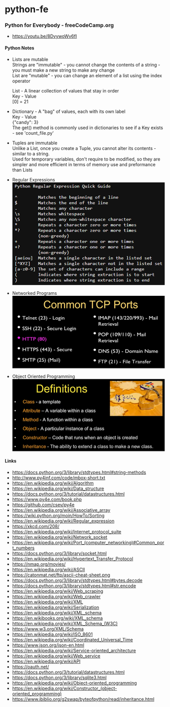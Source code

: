 # python-fe
### Python for Everybody - freeCodeCamp.org
- https://youtu.be/8DvywoWv6fI

#### Python Notes
- Lists are mutable</br>
Strings are "immutable" - you cannot change the contents of a string - you must make a new string to make any change</br>
List are "mutable" - you can change an element of a list using the index operator</br>

    List - A linear collection of values that stay in order</br>
    Key - Value</br>
    [0] = 21</br>
- Dictionary - A "bag" of values, each with its own label</br>
    Key - Value</br>
    {"candy": 3}</br> 
    The get() method is commonly used in dictionaries to see if a Key exists - see 'count_file.py'</br>
- Tuples are immutable</br>
    Unlike a List, once you create a Tuple, you cannot alter its contents - similar to a string.</br>
    Used for temporary variables, don't require to be modified, so they are simpler and more efficient in terms of memory use and preformance than Lists</br>
- Regular Expressions</br>
![](.//Regular_Expressions/regex_quick_quide.png)
- Networked Programs</br>
![](.//Networked_programs/common_tcp_ports.png)
- Object Oriented Programming
![](./Python_Objects/definitions.png)

#### Links
- https://docs.python.org/3/library/stdtypes.html#string-methods
- http://www.py4inf.com/code/mbox-short.txt
- https://en.wikipedia.org/wiki/Algorithm
- https://en.wikipedia.org/wiki/Data_structure
- https://docs.python.org/3/tutorial/datastructures.html
- https://www.py4e.com/book.php
- https://github.com/csev/py4e
- https://en.wikipedia.org/wiki/Associative_array
- https://wiki.python.org/moin/HowTo/Sorting
- https://en.wikipedia.org/wiki/Regular_expression
- https://xkcd.com/208/
- https://en.wikipedia.org/wiki/Internet_protocol_suite
- https://en.wikipedia.org/wiki/Network_socket
- https://en.wikipedia.org/wiki/Port_(computer_networking)#Common_port_numbers
- https://docs.python.org/3/library/socket.html
- https://en.wikipedia.org/wiki/Hypertext_Transfer_Protocol
- https://nmap.org/movies/
- https://en.wikipedia.org/wiki/ASCII
- https://catonmat.net/ftp/ascii-cheat-sheet.png
- https://docs.python.org/3/library/stdtypes.html#bytes.decode
- https://docs.python.org/3/library/stdtypes.html#str.encode
- https://en.wikipedia.org/wiki/Web_scraping
- https://en.wikipedia.org/wiki/Web_crawler
- https://en.wikipedia.org/wiki/XML
- https://en.wikipedia.org/wiki/Serialization
- https://en.wikipedia.org/wiki/XML_schema
- https://en.wikibooks.org/wiki/XML_schema
- https://en.wikipedia.org/wiki/XML_Schema_(W3C)
- https://www.w3.org/XML/Schema
- https://en.wikipedia.org/wiki/ISO_8601
- https://en.wikipedia.org/wiki/Coordinated_Universal_Time
- https://www.json.org/json-en.html
- https://en.wikipedia.org/wiki/Service-oriented_architecture
- https://en.wikipedia.org/wiki/Web_service
- https://en.wikipedia.org/wiki/API
- https://oauth.net/
- https://docs.python.org/3/tutorial/datastructures.html
- https://docs.python.org/3/library/sqlite3.html
- https://en.wikipedia.org/wiki/Object-oriented_programming
- https://en.wikipedia.org/wiki/Constructor_(object-oriented_programming)
- https://www.ibiblio.org/g2swap/byteofpython/read/inheritance.html
